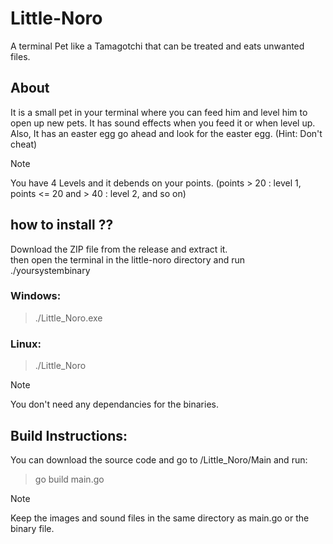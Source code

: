 # Little-Noro
A terminal Pet like a Tamagotchi that can be treated and eats unwanted files.

## About 
It is a small pet in your terminal where you can feed him and level him to open up new pets. It has sound effects when you feed it or when level up. 
Also, It has an easter egg go ahead and look for the easter egg. (Hint: Don't cheat)<br>
> [!NOTE]
>You have 4 Levels and it debends on your points. (points > 20 : level 1, points <= 20 and > 40 : level 2, and so on)

## how to install ??
Download the ZIP file from the release and extract it.<br>
then open the terminal in the little-noro directory and run ./yoursystembinary<br>
### Windows:<br>
> ./Little_Noro.exe<br>

### Linux:
> ./Little_Noro<br>

> [!NOTE]
> You don't need any dependancies for the binaries.

## Build Instructions:
You can download the source code and go to /Little_Noro/Main and run:<br>
> go build main.go

> [!NOTE]
> Keep the images and sound files in the same directory as main.go or the binary file.



